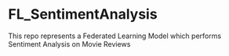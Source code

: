 # FL_SentimentAnalysis
This repo represents a Federated Learning Model which performs Sentiment Analysis on Movie Reviews
